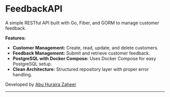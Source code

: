 # FeedbackAPI

A simple RESTful API built with Go, Fiber, and GORM to manage customer feedback.

**Features:**
- **Customer Management:** Create, read, update, and delete customers.
- **Feedback Management:** Submit and retrieve customer feedback.
- **PostgreSQL with Docker Compose:** Uses Docker Compose for easy PostgreSQL setup.
- **Clean Architecture:** Structured repository layer with proper error handling.

Developed by [Abu Huraira Zaheer](https://www.linkedin.com/in/hurairaz/)

---